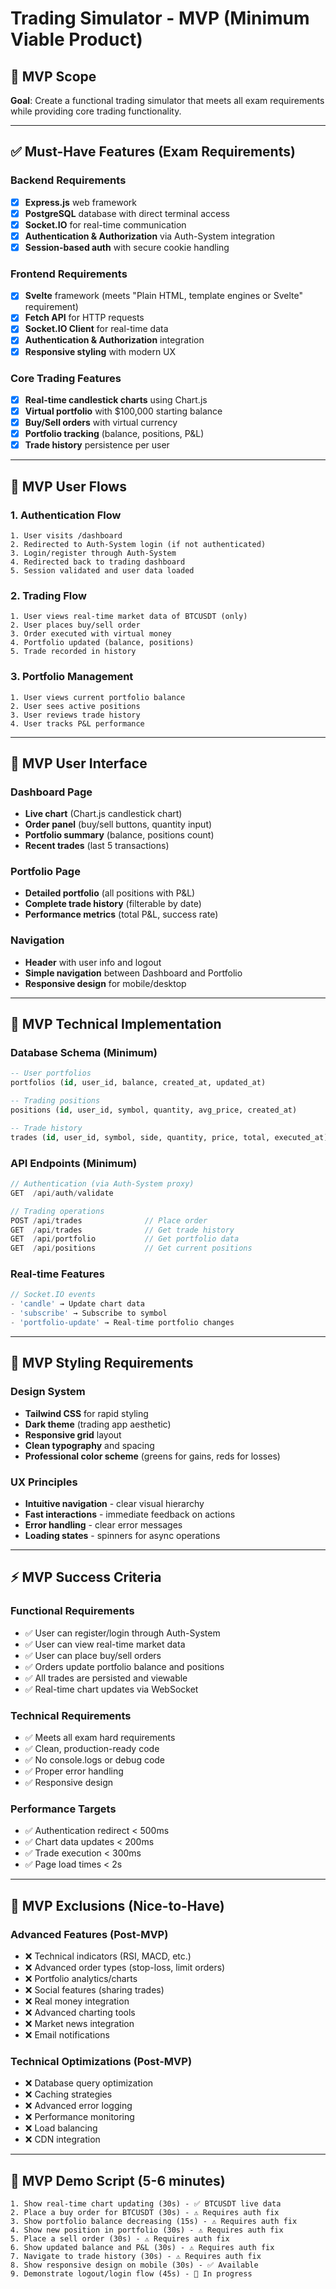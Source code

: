 # Trading Simulator - MVP (Minimum Viable Product)

## 🎯 MVP Scope

**Goal**: Create a functional trading simulator that meets all exam requirements while providing core trading functionality.

---

## ✅ Must-Have Features (Exam Requirements)

### Backend Requirements
- [x] **Express.js** web framework
- [x] **PostgreSQL** database with direct terminal access
- [x] **Socket.IO** for real-time communication
- [x] **Authentication & Authorization** via Auth-System integration
- [x] **Session-based auth** with secure cookie handling

### Frontend Requirements  
- [x] **Svelte** framework (meets "Plain HTML, template engines or Svelte" requirement)
- [x] **Fetch API** for HTTP requests
- [x] **Socket.IO Client** for real-time data
- [x] **Authentication & Authorization** integration
- [x] **Responsive styling** with modern UX

### Core Trading Features
- [x] **Real-time candlestick charts** using Chart.js
- [x] **Virtual portfolio** with $100,000 starting balance
- [x] **Buy/Sell orders** with virtual currency
- [x] **Portfolio tracking** (balance, positions, P&L)
- [x] **Trade history** persistence per user

---

## 🚀 MVP User Flows

### 1. **Authentication Flow**
```
1. User visits /dashboard
2. Redirected to Auth-System login (if not authenticated)
3. Login/register through Auth-System
4. Redirected back to trading dashboard
5. Session validated and user data loaded
```

### 2. **Trading Flow**
```
1. User views real-time market data of BTCUSDT (only) 
2. User places buy/sell order
3. Order executed with virtual money
4. Portfolio updated (balance, positions)
5. Trade recorded in history
```

### 3. **Portfolio Management**
```
1. User views current portfolio balance
2. User sees active positions
3. User reviews trade history
4. User tracks P&L performance
```

---

## 📱 MVP User Interface

### Dashboard Page
- **Live chart** (Chart.js candlestick chart)
- **Order panel** (buy/sell buttons, quantity input)
- **Portfolio summary** (balance, positions count)
- **Recent trades** (last 5 transactions)

### Portfolio Page
- **Detailed portfolio** (all positions with P&L)
- **Complete trade history** (filterable by date)
- **Performance metrics** (total P&L, success rate)

### Navigation
- **Header** with user info and logout
- **Simple navigation** between Dashboard and Portfolio
- **Responsive design** for mobile/desktop

---

## 🔧 MVP Technical Implementation

### Database Schema (Minimum)
```sql
-- User portfolios
portfolios (id, user_id, balance, created_at, updated_at)

-- Trading positions  
positions (id, user_id, symbol, quantity, avg_price, created_at)

-- Trade history
trades (id, user_id, symbol, side, quantity, price, total, executed_at)
```

### API Endpoints (Minimum)
```javascript
// Authentication (via Auth-System proxy)
GET  /api/auth/validate

// Trading operations
POST /api/trades              // Place order
GET  /api/trades              // Get trade history  
GET  /api/portfolio           // Get portfolio data
GET  /api/positions           // Get current positions
```

### Real-time Features
```javascript
// Socket.IO events
- 'candle' → Update chart data
- 'subscribe' → Subscribe to symbol
- 'portfolio-update' → Real-time portfolio changes
```

---

## 🎨 MVP Styling Requirements

### Design System
- **Tailwind CSS** for rapid styling
- **Dark theme** (trading app aesthetic)
- **Responsive grid** layout
- **Clean typography** and spacing
- **Professional color scheme** (greens for gains, reds for losses)

### UX Principles
- **Intuitive navigation** - clear visual hierarchy
- **Fast interactions** - immediate feedback on actions
- **Error handling** - clear error messages
- **Loading states** - spinners for async operations

---

## ⚡ MVP Success Criteria

### Functional Requirements
- ✅ User can register/login through Auth-System
- ✅ User can view real-time market data
- ✅ User can place buy/sell orders
- ✅ Orders update portfolio balance and positions
- ✅ All trades are persisted and viewable
- ✅ Real-time chart updates via WebSocket

### Technical Requirements
- ✅ Meets all exam hard requirements
- ✅ Clean, production-ready code
- ✅ No console.logs or debug code
- ✅ Proper error handling
- ✅ Responsive design

### Performance Targets
- ✅ Authentication redirect < 500ms
- ✅ Chart data updates < 200ms
- ✅ Trade execution < 300ms
- ✅ Page load times < 2s

---

## 🚫 MVP Exclusions (Nice-to-Have)

### Advanced Features (Post-MVP)
- ❌ Technical indicators (RSI, MACD, etc.)
- ❌ Advanced order types (stop-loss, limit orders)
- ❌ Portfolio analytics/charts
- ❌ Social features (sharing trades)
- ❌ Real money integration
- ❌ Advanced charting tools
- ❌ Market news integration
- ❌ Email notifications

### Technical Optimizations (Post-MVP)
- ❌ Database query optimization
- ❌ Caching strategies
- ❌ Advanced error logging
- ❌ Performance monitoring
- ❌ Load balancing
- ❌ CDN integration

---

## 🎯 MVP Demo Script (5-6 minutes)

```
1. Show real-time chart updating (30s) - ✅ BTCUSDT live data
2. Place a buy order for BTCUSDT (30s) - ⚠️ Requires auth fix
3. Show portfolio balance decreasing (15s) - ⚠️ Requires auth fix  
4. Show new position in portfolio (30s) - ⚠️ Requires auth fix
5. Place a sell order (30s) - ⚠️ Requires auth fix
6. Show updated balance and P&L (30s) - ⚠️ Requires auth fix
7. Navigate to trade history (30s) - ⚠️ Requires auth fix
8. Show responsive design on mobile (30s) - ✅ Available
9. Demonstrate logout/login flow (45s) - 🔧 In progress
```